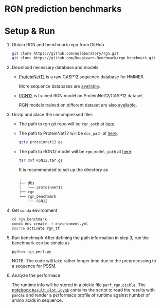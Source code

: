 # RGN prediction benchmarks

# Setup & Run

1. Obtain RGN and benchmark repo from GitHub  

   ```bash 
   git clone https://github.com/aqlaboratory/rgn.git
   git clone https://github.com/DeepLearn-Benchmark/rgn_benchmark.git
   ```

2. Download necessary database and models  

   * [ProteinNet12](https://sharehost.hms.harvard.edu/sysbio/alquraishi/proteinnet/sequence_dbs/proteinnet12.gz) is a raw CASP12 sequence database for HMMER. 

     More sequence databases are [available](https://github.com/aqlaboratory/proteinnet/blob/master/docs/raw_data.md). 

   * [RGN12](https://sharehost.hms.harvard.edu/sysbio/alquraishi/rgn_models/RGN12.tar.gz) is trained RGN model on ProteinNet12/CASP12 dataset.  

     RGN models trained on different dataset are also [available](https://github.com/aqlaboratory/rgn#pre-trained-models). 

3. Unzip and place the uncompressed files 

   * The path to rgn git repo will be `rgn_path` at [here](https://github.com/DeepLearn-Benchmark/rgn_benchmark/blob/f9a1acb7c77a367c194f6f2fe70e5b9f56d79eb0/rgn_perf.py#L30).    

   * The path to ProteinNet12 will be `dbs_path` at [here](https://github.com/DeepLearn-Benchmark/rgn_benchmark/blob/f9a1acb7c77a367c194f6f2fe70e5b9f56d79eb0/rgn_perf.py#L31). 

     ```bash
     gzip proteinnet12.gz
     ```

   * The path to RGN12 model will be `rgn_model_path` at [here](https://github.com/DeepLearn-Benchmark/rgn_benchmark/blob/f9a1acb7c77a367c194f6f2fe70e5b9f56d79eb0/rgn_perf.py#L32). 

     ```bash 
     tar xvf RGN12.tar.gz
     ```

     It is recommended to set up the directory as 

     ```bash
     .
     ├── dbs
     |	 └── proteinnet12
     ├── rgn
     └── rgn_benchmark
         └── RGN12
     ```

     

4. Get `conda` environment 

    ```bash 
    cd rgn_benchmark 
    conda env create -f environment.yml 
    source activate rgn_tf 
    ```
   
5. Run benchmark 
    After defining the path information in step 3, run the benchmark can be simple as 
    ```bash 
    python rgn_perf.py 
    ```
    NOTE: The code will take rather longer time due to the preprocessing to a sequence for PSSM.  
    
6. Analyze the performace 

    The runtime info will be stored in a pickle file `perf_rgn.pickle`. The [notebook `Result_plot.ipynb`](https://github.com/DeepLearn-Benchmark/rgn_benchmark/blob/master/Result_plot.ipynb) contains the script to read the results with `pandas` and render a performace profile of runtime against number of amino acids in sequence. 

